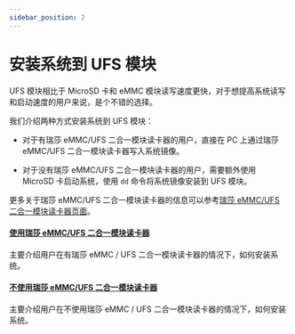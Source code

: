 ```yaml
---
sidebar_position: 2
---
```


# 安装系统到 UFS 模块

UFS 模块相比于 MicroSD 卡和 eMMC 模块读写速度更快，对于想提高系统读写和启动速度的用户来说，是个不错的选择。

我们介绍两种方式安装系统到 UFS 模块：

- 对于有瑞莎 eMMC/UFS 二合一模块读卡器的用户，直接在 PC 上通过瑞莎 eMMC/UFS 二合一模块读卡器写入系统镜像。

- 对于没有瑞莎 eMMC/UFS 二合一模块读卡器的用户，需要额外使用 MicroSD 卡启动系统，使用 `dd` 命令将系统镜像安装到 UFS 模块。

更多关于瑞莎 eMMC/UFS 二合一模块读卡器的信息可以参考[瑞莎 eMMC/UFS 二合一模块读卡器页面](https://radxa.com/products/accessories/emmc-ufs-module-reader)。

#### [使用瑞莎 eMMC/UFS 二合一模块读卡器](/cubie/a7a/getting-started/install-system/ufs-system/reader)

主要介绍用户在有瑞莎 eMMC / UFS 二合一模块读卡器的情况下，如何安装系统。

#### [不使用瑞莎 eMMC/UFS 二合一模块读卡器](/cubie/a7a/getting-started/install-system/ufs-system/no-reader)

主要介绍用户在不使用瑞莎 eMMC / UFS 二合一模块读卡器的情况下，如何安装系统。

